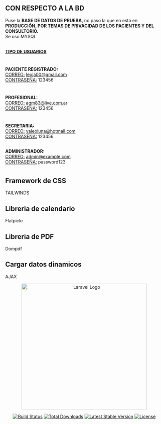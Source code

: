 ## CON RESPECTO A LA BD   
Puse la <strong>BASE DE DATOS DE PRUEBA</strong>, no paso la que en esta en <strong>PRODUCCIÓN, POR TEMAS DE PRIVACIDAD DE LOS PACIENTES Y DEL CONSULTORIO.</strong><br>
Se uso MYSQL<br><br>

<strong><u>TIPO DE USUARIOS</u></strong><br>
#
<strong>PACIENTE REGISTRADO: </strong><br>
<u>CORREO:</u> leoja00@gmail.com <br>
<u>CONTRASEÑA:</u> 123456 <br>
#
<strong>PROFESIONAL: </strong><br>
<u>CORREO:</u> agm83@live.com.ar <br>
<u>CONTRASEÑA:</u> 123456 <br>
#
<strong>SECRETARIA: </strong><br>
<u>CORREO:</u> valeoluna@hotmail.com <br>
<u>CONTRASEÑA:</u> 123456 <br>
##
<strong>ADMINISTRADOR: </strong><br>
<u>CORREO:</u> admin@example.com <br>
<u>CONTRASEÑA:</u> password123 <br>
#


## Framework de CSS
TAILWINDS
##
## Libreria de calendario
Flatpickr
## Libreria de PDF
 Dompdf
## Cargar datos dinamicos
 AJAX
<br>
<p align="center"><a href="https://laravel.com" target="_blank"><img src="https://raw.githubusercontent.com/laravel/art/master/logo-lockup/5%20SVG/2%20CMYK/1%20Full%20Color/laravel-logolockup-cmyk-red.svg" width="400" alt="Laravel Logo"></a></p>

<p align="center">
<a href="https://github.com/laravel/framework/actions"><img src="https://github.com/laravel/framework/workflows/tests/badge.svg" alt="Build Status"></a>
<a href="https://packagist.org/packages/laravel/framework"><img src="https://img.shields.io/packagist/dt/laravel/framework" alt="Total Downloads"></a>
<a href="https://packagist.org/packages/laravel/framework"><img src="https://img.shields.io/packagist/v/laravel/framework" alt="Latest Stable Version"></a>
<a href="https://packagist.org/packages/laravel/framework"><img src="https://img.shields.io/packagist/l/laravel/framework" alt="License"></a>
</p>






